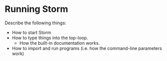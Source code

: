 Running Storm
=============

Describe the following things:

- How to start Storm
- How to type things into the top-loop.
  - How the built-in documentation works.
- How to import and run programs (i.e. how the command-line parameters work)
